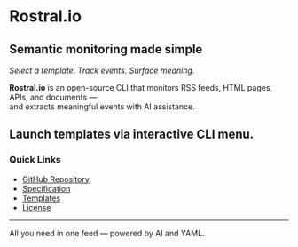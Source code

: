 # Rostral.io

## Semantic monitoring made simple  
_Select a template. Track events. Surface meaning._

**Rostral.io** is an open-source CLI that monitors RSS feeds, HTML pages, APIs, and documents —  
and extracts meaningful events with AI assistance.

Launch templates via interactive CLI menu.
---

### Quick Links

- [GitHub Repository](https://github.com/alfablend/rostral.io)  
- [Specification](TECHNICALSPEC.md)  
- [Templates](templates/)  
- [License](LICENSE)

---

All you need in one feed — powered by AI and YAML.